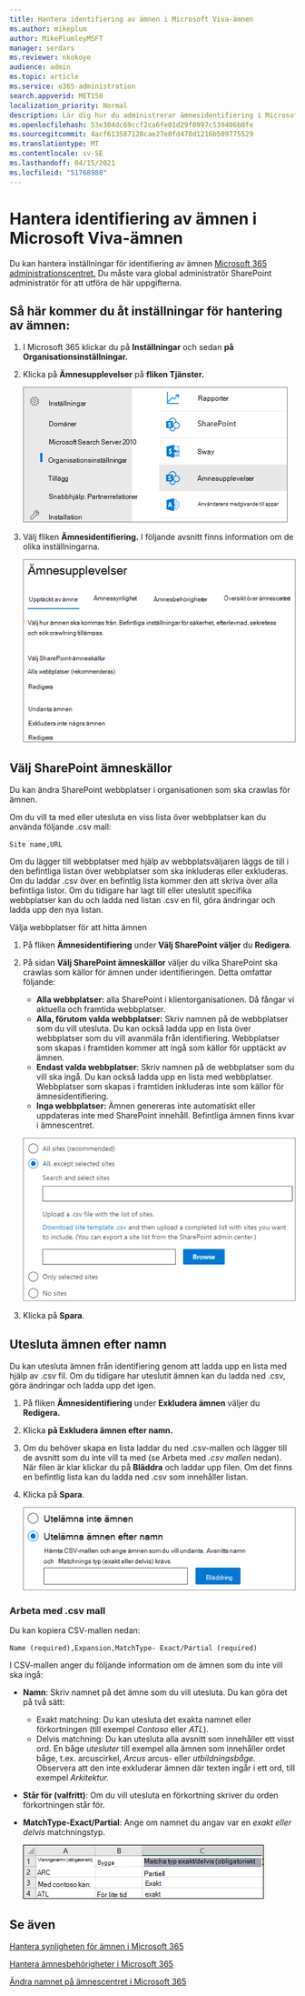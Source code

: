 ```yaml
---
title: Hantera identifiering av ämnen i Microsoft Viva-ämnen
ms.author: mikeplum
author: MikePlumleyMSFT
manager: serdars
ms.reviewer: nkokoye
audience: admin
ms.topic: article
ms.service: o365-administration
search.appverid: MET150
localization_priority: Normal
description: Lär dig hur du administrerar ämnesidentifiering i Microsoft Viva-ämnen.
ms.openlocfilehash: 53e304dc69ccf2ca6fe01d29f0997c539406b0fe
ms.sourcegitcommit: 4acf613587128cae27e0fd470d1216b509775529
ms.translationtype: MT
ms.contentlocale: sv-SE
ms.lasthandoff: 04/15/2021
ms.locfileid: "51768980"
---
```

# <a name="manage-topic-discovery-in-microsoft-viva-topics"></a>Hantera identifiering av ämnen i Microsoft Viva-ämnen

Du kan hantera inställningar för identifiering av ämnen [Microsoft 365 administrationscentret.](https://admin.microsoft.com) Du måste vara global administratör SharePoint administratör för att utföra de här uppgifterna.

## <a name="to-access-topics-management-settings"></a>Så här kommer du åt inställningar för hantering av ämnen:

1. I Microsoft 365 klickar du på **Inställningar** och sedan **på Organisationsinställningar.**
2. Klicka på **Ämnesupplevelser** på **fliken Tjänster.**

    ![Anslut att få kunskap](../media/admin-org-knowledge-options-completed.png) 

3. Välj fliken **Ämnesidentifiering.** I följande avsnitt finns information om de olika inställningarna.

    ![knowledge-network-settings](../media/knowledge-network-settings-topic-discovery.png) 

## <a name="select-sharepoint-topic-sources"></a>Välj SharePoint ämneskällor

Du kan ändra SharePoint webbplatser i organisationen som ska crawlas för ämnen.

Om du vill ta med eller utesluta en viss lista över webbplatser kan du använda följande .csv mall:

``` csv
Site name,URL
```

Om du lägger till webbplatser med hjälp av webbplatsväljaren läggs de till i den befintliga listan över webbplatser som ska inkluderas eller exkluderas. Om du laddar .csv över en befintlig lista kommer den att skriva över alla befintliga listor. Om du tidigare har lagt till eller uteslutit specifika webbplatser kan du och ladda ned listan .csv en fil, göra ändringar och ladda upp den nya listan.

Välja webbplatser för att hitta ämnen

1. På fliken **Ämnesidentifiering** under **Välj SharePoint väljer** du **Redigera**.
2. På sidan **Välj SharePoint ämneskällor** väljer du vilka SharePoint ska crawlas som källor för ämnen under identifieringen. Detta omfattar följande:
    - **Alla webbplatser:** alla SharePoint i klientorganisationen. Då fångar vi aktuella och framtida webbplatser.
    - **Alla, förutom valda webbplatser:** Skriv namnen på de webbplatser som du vill utesluta.  Du kan också ladda upp en lista över webbplatser som du vill avanmäla från identifiering. Webbplatser som skapas i framtiden kommer att ingå som källor för upptäckt av ämnen. 
    - **Endast valda webbplatser**: Skriv namnen på de webbplatser som du vill ska ingå. Du kan också ladda upp en lista med webbplatser. Webbplatser som skapas i framtiden inkluderas inte som källor för ämnesidentifiering.
    - **Inga webbplatser:** Ämnen genereras inte automatiskt eller uppdateras inte med SharePoint innehåll. Befintliga ämnen finns kvar i ämnescentret.

    ![Skärmbild av SharePoint i användargränssnittet för ämneskällor](../media/k-manage-select-topic-source.png)
   
3. Klicka på **Spara**.

## <a name="exclude-topics-by-name"></a>Utesluta ämnen efter namn

Du kan utesluta ämnen från identifiering genom att ladda upp en lista med hjälp av .csv fil. Om du tidigare har uteslutit ämnen kan du ladda ned .csv, göra ändringar och ladda upp det igen.

1. På fliken **Ämnesidentifiering** under **Exkludera ämnen** väljer du **Redigera.**
2. Klicka **på Exkludera ämnen efter namn.**
3. Om du behöver skapa en lista laddar du ned .csv-mallen och lägger till de avsnitt som du inte vill ta med (se Arbeta med *.csv mallen* nedan). När filen är klar klickar du på **Bläddra** och laddar upp filen. Om det finns en befintlig lista kan du ladda ned .csv som innehåller listan.
4. Klicka på **Spara**.

    ![Skärmbild av exkludera ämnen användargränssnittet för ämnen](../media/km-manage-exclude-topics.png)

### <a name="working-with-the-csv-template"></a>Arbeta med .csv mall

Du kan kopiera CSV-mallen nedan:

``` csv
Name (required),Expansion,MatchType- Exact/Partial (required)
```

I CSV-mallen anger du följande information om de ämnen som du inte vill ska ingå:

- **Namn**: Skriv namnet på det ämne som du vill utesluta. Du kan göra det på två sätt:
    - Exakt matchning: Du kan utesluta det exakta namnet eller förkortningen (till exempel *Contoso* eller *ATL*).
    - Delvis matchning: Du kan utesluta alla avsnitt som innehåller ett visst ord.  En båge *utesluter* till exempel  alla ämnen som innehåller ordet båge, t.ex. arcuscirkel,  *Arcus* arcus- eller *utbildningsbåge.* Observera att den inte exkluderar ämnen där texten ingår i ett ord, till exempel *Arkitektur.*
- **Står för (valfritt)**: Om du vill utesluta en förkortning skriver du orden förkortningen står för.
- **MatchType-Exact/Partial**: Ange om namnet du angav var en *exakt eller* *delvis* matchningstyp.

    ![Utesluta ämnen i CSV-mallen](../media/exclude-topics-csv.png) 

## <a name="see-also"></a>Se även

[Hantera synligheten för ämnen i Microsoft 365](topic-experiences-knowledge-rules.md)

[Hantera ämnesbehörigheter i Microsoft 365](topic-experiences-user-permissions.md)

[Ändra namnet på ämnescentret i Microsoft 365](topic-experiences-administration.md)
